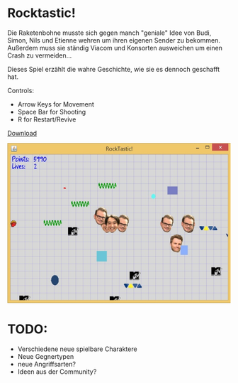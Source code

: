 # Rocktastic!

Die Raketenbohne musste sich gegen manch "geniale" Idee von Budi, Simon, Nils und Etienne wehren um ihren eigenen Sender zu bekommen. Außerdem muss sie ständig Viacom und Konsorten ausweichen um einen Crash zu vermeiden... 

Dieses Spiel erzählt die wahre Geschichte, wie sie es dennoch geschafft hat.

Controls:

- Arrow Keys for Movement<br>
- Space Bar for Shooting<br>
- R for Restart/Revive

[Download](rocktastic.jar?raw=true)

![Current State](preview.jpg "Current State")

# TODO:

- Verschiedene neue spielbare Charaktere
- Neue Gegnertypen
- neue Angriffsarten?
- Ideen aus der Community?
